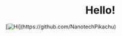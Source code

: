 <h1 align="center" color="#8700ff">
Hello!
</h1>

[![Hi](https://readme-typing-svg.herokuapp.com?font=Cascadia+Code&duration=5000&color=0ABAB5&background=F8FF0000&vCenter=true&multiline=true&width=500&height=200&lines=-%3E+Hi+I+am+NanotechPikachu;-%3E+I+am+16+years+old;-%3E+I+am+a+student+by+profession+and+a+author+and+programmer+by+passion;)](https://github.com/NanotechPikachu)
